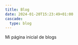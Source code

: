 ```yaml
---
title: Blog
date: 2024-01-20T15:23:49+01:00
cascade:
  type: blog
---
```


Mi página inicial de blogs